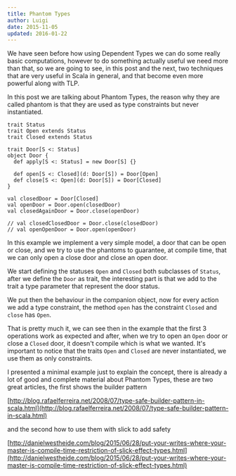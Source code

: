 ```yaml
---
title: Phantom Types
author: Luigi
date: 2015-11-05 
updated: 2016-01-22
---
```


We have seen before how using Dependent Types we can do some really basic 
computations, however to do something actually useful we need more than 
that, so we are going to see, in this post and the next, two techniques 
that are very useful in Scala in general, and that become even more powerful
along with TLP.

In this post we are talking about Phantom Types, the reason why they are called phantom is that they are used as type constraints but never instantiated.

```
trait Status
trait Open extends Status
trait Closed extends Status

trait Door[S <: Status]
object Door {
  def apply[S <: Status] = new Door[S] {}

  def open[S <: Closed](d: Door[S]) = Door[Open]
  def close[S <: Open](d: Door[S]) = Door[Closed]
}

val closedDoor = Door[Closed]
val openDoor = Door.open(closedDoor)
val closedAgainDoor = Door.close(openDoor)

// val closedClosedDoor = Door.close(closedDoor)
// val openOpenDoor = Door.open(openDoor)
```

In this example we implement a very simple model, a door that can 
be open or close, and we try to use the phantoms to guarantee, at compile
time, that we can only open a close door and close an open door.

We start defining the statuses `Open` and `Closed` both subclasses of `Status`,
after we define the `Door` as trait, the interesting part is that 
we add to the trait a type parameter that represent the door status.

We put then the behaviour in the companion object, now for every action
we add a type constraint, the method `open` has the constraint `Closed` 
and `close` has `Open`.

That is pretty much it, we can see then in the example that the first 3 operations work as expected and after, when we try to open an `Open` door or close 
a `Closed` door, it doesn't compile which is what we wanted. 
It's important to notice that the traits `Open` and `Closed` are never instantiated, we use them as only constraints.

I presented a minimal example just to explain the concept,
there is already a lot of good and complete material about Phantom
Types, these are two great articles, the first shows the builder pattern  

[http://blog.rafaelferreira.net/2008/07/type-safe-builder-pattern-in-scala.html](http://blog.rafaelferreira.net/2008/07/type-safe-builder-pattern-in-scala.html)

and the second how to use them with slick to add safety

[http://danielwestheide.com/blog/2015/06/28/put-your-writes-where-your-master-is-compile-time-restriction-of-slick-effect-types.html](http://danielwestheide.com/blog/2015/06/28/put-your-writes-where-your-master-is-compile-time-restriction-of-slick-effect-types.html)























